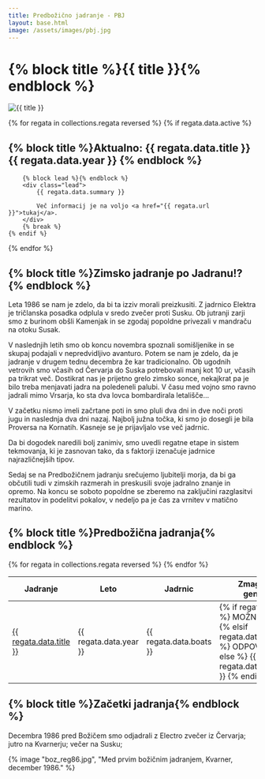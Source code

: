 ```yaml
---
title: Predbožično jadranje - PBJ
layout: base.html
image: /assets/images/pbj.jpg
---
```


<h1 class="!mb-gap">{% block title %}{{ title }}{% endblock %}</h1>

<img src="{{ image }}" alt="{{ title }}" class="w-full rounded-lg shadow-lg">

{% for regata in collections.regata reversed %}
    {% if regata.data.active %}
        <h2 class="!mb-gap">{% block title %}Aktualno: {{ regata.data.title }} {{ regata.data.year }} {% endblock %}</h2>

        {% block lead %}{% endblock %}
        <div class="lead">
            {{ regata.data.summary }}

            Več informacij je na voljo <a href="{{ regata.url }}">tukaj</a>.
        </div>
        {% break %}
    {% endif %}
{% endfor %}


<h2 class="!mb-gap">{% block title %}Zimsko jadranje po Jadranu!?{% endblock %}</h2>

Leta 1986 se nam je zdelo, da bi ta izziv morali preizkusiti. Z jadrnico Elektra je tričlanska posadka odplula v sredo zvečer proti Susku. Ob jutranji zarji smo z burinom obšli Kamenjak in se zgodaj popoldne privezali v mandraču na otoku Susak.

V naslednjih letih smo ob koncu novembra spoznali somišljenike in se skupaj podajali v nepredvidljivo avanturo. Potem se nam je zdelo, da je jadranje v drugem tednu decembra že kar tradicionalno. Ob ugodnih vetrovih smo včasih od Červarja do Suska potrebovali manj kot 10 ur, včasih pa trikrat več. Dostikrat nas je prijetno grelo zimsko sonce, nekajkrat pa je bilo treba menjavati jadra na poledeneli palubi. V času med vojno smo ravno jadrali mimo Vrsarja, ko sta dva lovca bombardirala letališče...

V začetku nismo imeli začrtane poti in smo pluli dva dni in dve noči proti jugu in naslednja dva dni nazaj. Najbolj južna točka, ki smo jo dosegli je bila Proversa na Kornatih. Kasneje se je prijavljalo vse več jadrnic.

Da bi dogodek naredili bolj zanimiv, smo uvedli regatne etape in sistem tekmovanja, ki je zasnovan tako, da s faktorji izenačuje jadrnice najrazličnejših tipov.

Sedaj se na Predbožičnem jadranju srečujemo ljubitelji morja, da bi ga občutili tudi v zimskih razmerah in preskusili svoje jadralno znanje in opremo. Na koncu se soboto popoldne se zberemo na zaključini razglasitvi rezultatov in podelitvi pokalov, v nedeljo pa je čas za vrnitev v matično marino.


<h2 class="!mb-gap">{% block title %}Predbožična jadranja{% endblock %}</h2>

<table class="min-w-full border-collapse">
    <thead>
        <tr>
            <th class="text-left w-1/3">Jadranje</th>
            <th class="text-center">Leto</th>
            <th class="text-center">Jadrnic</th>
            <th class="text-center">Zmagovalec: generalno</th>
            <th class="text-center">Zmagovalec: korigirano</th>
        </tr>
    </thead>
    <tbody>
        {% for regata in collections.regata reversed %}
            <tr>
                <td class="text-left"><a href="{{ regata.url }}"> {{ regata.data.title }} </a></td>
                <td class="text-center">{{ regata.data.year }}</td>
                <td class="text-center">{{ regata.data.boats }}</td>
                <td class="text-center">
                    {% if regata.data.active %}
                        MOŽNA PRIJAVA
                    {% elsif regata.data.cancelled %}
                        ODPOVEDANO
                    {% else %}
                        {{ regata.data.winner_abs }}
                    {% endif %}
                </td>
                <td class="text-center">{{ regata.data.winner_cor }}</td>
            </tr>
        {% endfor %}
    </tbody>
</table>

<h2 class="!mb-gap">{% block title %}Začetki jadranja{% endblock %}</h2>

Decembra 1986 pred Božičem smo odjadrali z Electro zvečer iz Červarja; jutro na Kvarnerju; večer na Susku;

{% image "boz_reg86.jpg", "Med prvim božičnim jadranjem, Kvarner, december 1986." %}
